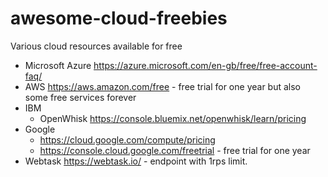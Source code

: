 # awesome-cloud-freebies
Various cloud resources available for free

* Microsoft Azure https://azure.microsoft.com/en-gb/free/free-account-faq/
* AWS https://aws.amazon.com/free - free trial for one year but also some free services forever
* IBM
  * OpenWhisk https://console.bluemix.net/openwhisk/learn/pricing
* Google 
  * https://cloud.google.com/compute/pricing
  * https://console.cloud.google.com/freetrial - free trial for one year
* Webtask https://webtask.io/ - endpoint with 1rps limit.
